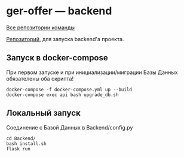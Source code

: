 # ger-offer — backend

[Все репозитории команды](https://bitbucket.org/getoffer/)

[Репозиторий](https://bitbucket.org/getoffer/backend/), для запуска backend'а проекта.



## Запуск в docker-compose

При первом запуске и при инициализации/миграции Базы Данных обязателены оба скрипта!

```
docker-compose -f docker-compose.yml up --build
docker-compose exec api bash upgrade_db.sh
```



## Локальный запуск

Соединение с Базой Данных в Backend/config.py

```
cd Backend/
bash install.sh
flask run
```
